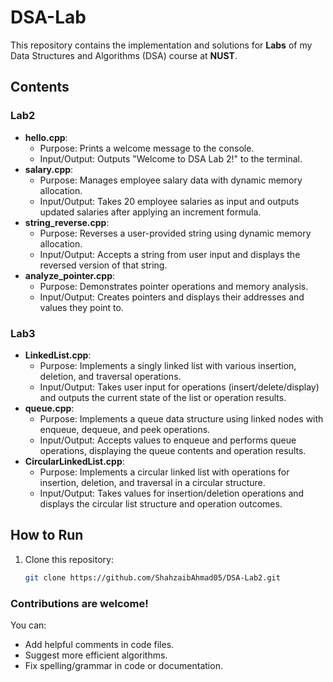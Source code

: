 # DSA-Lab

This repository contains the implementation and solutions for **Labs** of my Data Structures and Algorithms (DSA) course at **NUST**.

## Contents
### Lab2
- **hello.cpp**:
  - Purpose: Prints a welcome message to the console.
  - Input/Output: Outputs "Welcome to DSA Lab 2!" to the terminal.
- **salary.cpp**:
  - Purpose: Manages employee salary data with dynamic memory allocation.
  - Input/Output: Takes 20 employee salaries as input and outputs updated salaries after applying an increment formula.
- **string_reverse.cpp**:
  - Purpose: Reverses a user-provided string using dynamic memory allocation.
  - Input/Output: Accepts a string from user input and displays the reversed version of that string.
- **analyze_pointer.cpp**:
  - Purpose: Demonstrates pointer operations and memory analysis.
  - Input/Output: Creates pointers and displays their addresses and values they point to.
### Lab3
- **LinkedList.cpp**:
  - Purpose: Implements a singly linked list with various insertion, deletion, and traversal operations.
  - Input/Output: Takes user input for operations (insert/delete/display) and outputs the current state of the list or operation results.
- **queue.cpp**:
  - Purpose: Implements a queue data structure using linked nodes with enqueue, dequeue, and peek operations.
  - Input/Output: Accepts values to enqueue and performs queue operations, displaying the queue contents and operation results.
- **CircularLinkedList.cpp**:
  - Purpose: Implements a circular linked list with operations for insertion, deletion, and traversal in a circular structure.
  - Input/Output: Takes values for insertion/deletion operations and displays the circular list structure and operation outcomes.

## How to Run
1. Clone this repository:
   ```bash
   git clone https://github.com/ShahzaibAhmad05/DSA-Lab2.git

   ```

### Contributions are welcome! 

You can:

- Add helpful comments in code files.
- Suggest more efficient algorithms.
- Fix spelling/grammar in code or documentation.
